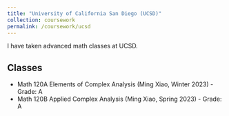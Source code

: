 ```yaml
---
title: "University of California San Diego (UCSD)"
collection: coursework
permalink: /coursework/ucsd
---
```


I have taken advanced math classes at UCSD.

## Classes
* Math 120A Elements of Complex Analysis (Ming Xiao, Winter 2023) - Grade: A
* Math 120B Applied Complex Analysis (Ming Xiao, Spring 2023) - Grade: A